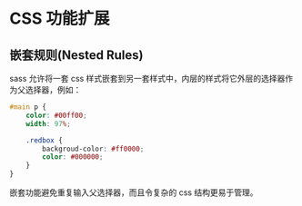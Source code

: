 # CSS 功能扩展

## 嵌套规则(Nested Rules)

sass 允许将一套 css 样式嵌套到另一套样式中，内层的样式将它外层的选择器作为父选择器，例如：
```css
#main p {
    color: #00ff00;
    width: 97%;

    .redbox {
        backgroud-color: #ff0000;
        color: #000000;
    }
}
```
嵌套功能避免重复输入父选择器，而且令复杂的 css 结构更易于管理。